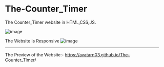# The-Counter_Timer
The Counter_Timer website in HTML,CSS,JS.

![image](https://github.com/AvatarN03/The-Counter_Timer/assets/114817400/932880c3-cb09-48a3-aa14-513b5757bf20)


The Website is Responsive
![image](https://github.com/AvatarN03/The-Counter_Timer/assets/114817400/64cbd4af-f697-42bd-9c1b-c829a0a42358)




-------

The Preview of the Website:- 
https://avatarn03.github.io/The-Counter_Timer/
